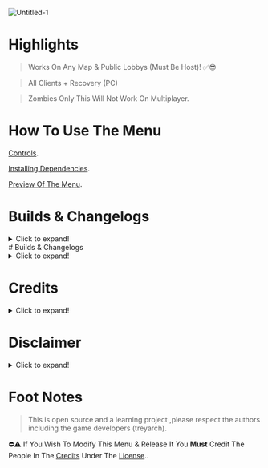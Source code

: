 ![Untitled-1](https://user-images.githubusercontent.com/48811414/157215961-44c99bb9-4fd7-4c12-ab7d-73f61cd118d4.png)
# Highlights
> Works On Any Map & Public Lobbys (Must Be Host)! ✅😎


> All Clients + Recovery (PC)


> Zombies Only This Will Not Work On Multiplayer.

# How To Use The Menu
[Controls](https://github.com/SirCryptic/Abomination-Unofficial/wiki/Controls).

[Installing Dependencies](https://github.com/SirCryptic/Abomination-Unofficial/wiki/Installing-Dependencies).

[Preview Of The Menu](https://github.com/SirCryptic/Abomination-Unofficial/wiki/Preview).

# Builds & Changelogs
<details>
  <summary>Click to expand!</summary>
  - Ensure Functions Work On Other Players When Using Fun Menu.
  
  </details>
# Builds & Changelogs
<details>
  <summary>Click to expand!</summary>

### BUILD VERSION: 1.0.4 - Unofficial - (Change Log)
  > 11/03/22
  
Added:
- Turn Power On ( combined with all doors )
- Gun Game (yes gun game for zombies)
- All Players Godmode
  
Fixs:
- Fixed Issue With Some Doors Not Opening and the popup error (now opens all doors & turns power on)
  
Misc Changes:
- Changed the way all perks is given and now uses perkaholic ( you get all the perks ✅😎 )
- Cleaned Up Some More Code
  - some misc changes to code and additions ( eg fixed + added box stuff )
  
> 10/03/22
  
Added:
- Give All Perks
- Open All Doors
- Stats Options
- Packapunch current weapon
- Sounds menu
- Powerups menu
- Mystery Box Options
- Added Bullets Menu
- Some Random Stuff
  
Fixs:
- Fixed Issue With Some Weapons Not Being given to players
- Fixed Issue With Teleport Menu Not Selecting the chosen client (also added some misc Fx To Teleports🤷)
  
Misc Changes:
- Re-arranged some menu options (main now fits all on one page)
- Cleaned up and tidied up some code / functions
  
> 09/03/22
- Changed Teleports to players menu & fixed = added some weapons (also changed got rid of misc options are now in fun and teleports menu)

> 07/03/22
- Various Fixes, Changes & Additions (eg revive players , sounds + fix & added some weapons to weapon menu)

> 05/03/22
- Added Individual Kick For Each Client When Selecting A Player in Players Menu
- Added More Stuff To All Players Menu (EG give all rank ,unlocks ,weapons,points,etc)
- Added Pack-A-Punched Weapons Menu

> 04/03/22
- Added Equipment to weapon Menu
- Extended Weapon Menu (Renamed To Weapon Options)
- Cleaned Up Some Code
- Fixed Zombie Teleport ( Now Teleports To Specific Player When Using Player Menu )
- Added All Players Menu ( Just Kick All Players For Now )

~~## ** BUILD VERSION: 1.0.3  Unofficial - (Change Log)**~~
> 04/03/22


~~Added Weapon Menu~~

~~## ** BUILD VERSION: 1.0.2  Unofficial - (Change Log)**~~
> 26/02/22

~~Added Misc Menu (Nothing Much / Player Teleports basically)~~
~~Added Round Changer~~
~~Added Print Notifs for most functions~~

</details>

# Credits
<details>
  <summary>Click to expand!</summary>
  
- ⭐ Sircryptic - Putting Together something usefull for the time being i guess
- ⭐ CF4_99 - Base Menu And Design + Being a massive Help 👍
- ⭐ Extinct - Wouldn't have the attachment stats without him
- ⭐ Serious - BO4 Compiler
- ⭐ Gillam - Some Functions
- ⭐ Treyarch - For There Ummm .....game ? 😂 (Online Is Dead , Solo Sucks 😔)

</details>


# Disclaimer
<details>
  <summary>Click to expand!</summary>
  

Everyone/Company That is viewing this Content This Aplies To You.

Copyright Disclaimer Under Section 107 of the Copyright Act 1976,allowance is made for "fair use" for purposes such as criticism,comment,news reporting,teaching,scholarship and research. Fair use is a use permitted by Copyright statue that might otherwise be infringing. Non-profit, educational or personal use tips the balance in favor of fair use.
</details>
  

  # Foot Notes
> This is open source and a learning project ,please respect the authors including the game developers (treyarch).

⛔⚠️ If You Wish To Modify This Menu & Release It You **Must** Credit The People In The [Credits](https://github.com/SirCryptic/Abomination-Unofficial/blob/main/README.md#credits) Under The [License](https://github.com/SirCryptic/Abomination-Unofficial/blob/main/LICENSE)..
